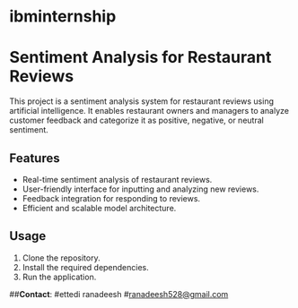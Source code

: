 # ibminternship

# Sentiment Analysis for Restaurant Reviews

This project is a sentiment analysis system for restaurant reviews using artificial intelligence. It enables restaurant owners and managers to analyze customer feedback and categorize it as positive, negative, or neutral sentiment.

## Features

- Real-time sentiment analysis of restaurant reviews.
- User-friendly interface for inputting and analyzing new reviews.
- Feedback integration for responding to reviews.
- Efficient and scalable model architecture.

## Usage

1. Clone the repository.
2. Install the required dependencies.
3. Run the application.

##**Contact**:
#ettedi ranadeesh
#ranadeesh528@gmail.com
